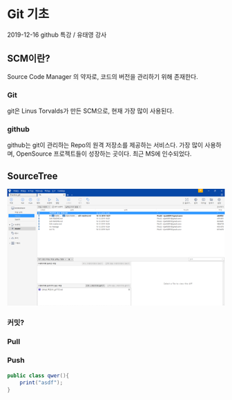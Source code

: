 # Git 기초

2019-12-16 github 특강 / 유태영 강사



## SCM이란?

Source Code Manager 의 약자로, 코드의 버전을 관리하기 위해 존재한다.



### Git

git은 Linus Torvalds가 만든 SCM으로, 현재 가장 많이 사용된다.



### github

github는 git이 관리하는 Repo의 원격 저장소를 제공하는 서비스다. 가장 많이 사용하며, OpenSource 프로젝트들이 성장하는 곳이다. 최근 MS에 인수되었다.



## SourceTree



![image-20191216164639102](01_git기초.assets/image-20191216164639102.png)



### 커밋?



### Pull



### Push





```c#
public class qwer(){
    print("asdf");
}
```

